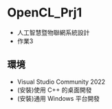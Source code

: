 # OpenCL_Prj1
* 人工智慧暨物聯網系統設計
* 作業3

## 環境
* Visual Studio Community 2022
* (安裝)使用 C++ 的桌面開發
* (安裝)通用 Windows 平台開發
